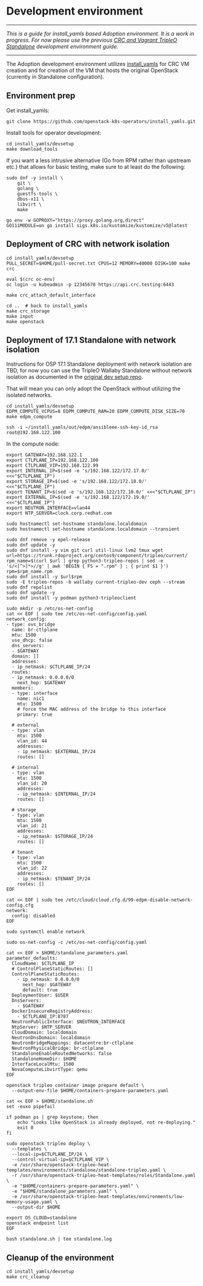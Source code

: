 Development environment
=======================

-----

*This is a guide for install_yamls based Adoption environment. It is
a work in progress. For now please use the previous
[CRC and Vagrant TripleO Standalone](https://gitlab.cee.redhat.com/rhos-upgrades/data-plane-adoption-dev/-/tree/main/crc-and-vagrant)
development environment guide.*

-----

The Adoption development environment utilizes
[install_yamls](https://github.com/openstack-k8s-operators/install_yamls)
for CRC VM creation and for creation of the VM that hosts the original
OpenStack (currently in Standalone configuration).

## Environment prep

Get install_yamls:

```
git clone https://github.com/openstack-k8s-operators/install_yamls.git
```

Install tools for operator development:

```
cd install_yamls/devsetup
make download_tools
```

If you want a less intrusive alternative (Go from RPM rather than
upstream etc.) that allows for basic testing, make sure to at least do
the following:

```
sudo dnf -y install \
    git \
    golang \
    guestfs-tools \
    dbus-x11 \
    libvirt \
    make

go env -w GOPROXY="https://proxy.golang.org,direct"
GO111MODULE=on go install sigs.k8s.io/kustomize/kustomize/v5@latest
```

## Deployment of CRC with network isolation

```
cd install_yamls/devsetup
PULL_SECRET=$HOME/pull-secret.txt CPUS=12 MEMORY=40000 DISK=100 make crc

eval $(crc oc-env)
oc login -u kubeadmin -p 12345678 https://api.crc.testing:6443

make crc_attach_default_interface

cd ..  # back to install_yamls
make crc_storage
make input
make openstack
```

## Deployment of 17.1 Standalone with network isolation

Instructions for OSP 17.1 Standalone deployment with network isolation
are TBD, for now you can use the TripleO Wallaby Standalone without
network isolation as documented in the [original dev setup
repo](https://gitlab.cee.redhat.com/rhos-upgrades/data-plane-adoption-dev/-/tree/main/crc-and-vagrant).

That will mean you can only adopt the OpenStack without utilizing the
isolated networks.

```
cd install_yamls/devsetup
EDPM_COMPUTE_VCPUS=8 EDPM_COMPUTE_RAM=20 EDPM_COMPUTE_DISK_SIZE=70 make edpm_compute

ssh -i ~/install_yamls/out/edpm/ansibleee-ssh-key-id_rsa root@192.168.122.100
```

In the compute node:

```
export GATEWAY=192.168.122.1
export CTLPLANE_IP=192.168.122.100
export CTLPLANE_VIP=192.168.122.99
export INTERNAL_IP=$(sed -e 's/192.168.122/172.17.0/' <<<"$CTLPLANE_IP")
export STORAGE_IP=$(sed -e 's/192.168.122/172.18.0/' <<<"$CTLPLANE_IP")
export TENANT_IP=$(sed -e 's/192.168.122/172.10.0/' <<<"$CTLPLANE_IP")
export EXTERNAL_IP=$(sed -e 's/192.168.122/172.19.0/' <<<"$CTLPLANE_IP")
export NEUTRON_INTERFACE=vlan44
export NTP_SERVER=clock.corp.redhat.com

sudo hostnamectl set-hostname standalone.localdomain
sudo hostnamectl set-hostname standalone.localdomain --transient

sudo dnf remove -y epel-release
sudo dnf update -y
sudo dnf install -y vim git curl util-linux lvm2 tmux wget
url=https://trunk.rdoproject.org/centos9/component/tripleo/current/
rpm_name=$(curl $url | grep python3-tripleo-repos | sed -e 's/<[^>]*>//g' | awk 'BEGIN { FS = ".rpm" } ; { print $1 }')
rpm=$rpm_name.rpm
sudo dnf install -y $url$rpm
sudo -E tripleo-repos -b wallaby current-tripleo-dev ceph --stream
sudo dnf repolist
sudo dnf update -y
sudo dnf install -y podman python3-tripleoclient

sudo mkdir -p /etc/os-net-config
cat << EOF | sudo tee /etc/os-net-config/config.yaml
network_config:
- type: ovs_bridge
  name: br-ctlplane
  mtu: 1500
  use_dhcp: false
  dns_servers:
  - $GATEWAY
  domain: []
  addresses:
  - ip_netmask: $CTLPLANE_IP/24
  routes:
  - ip_netmask: 0.0.0.0/0
    next_hop: $GATEWAY
  members:
  - type: interface
    name: nic1
    mtu: 1500
    # force the MAC address of the bridge to this interface
    primary: true

  # external
  - type: vlan
    mtu: 1500
    vlan_id: 44
    addresses:
    - ip_netmask: $EXTERNAL_IP/24
    routes: []

  # internal
  - type: vlan
    mtu: 1500
    vlan_id: 20
    addresses:
    - ip_netmask: $INTERNAL_IP/24
    routes: []

  # storage
  - type: vlan
    mtu: 1500
    vlan_id: 21
    addresses:
    - ip_netmask: $STORAGE_IP/24
    routes: []

  # tenant
  - type: vlan
    mtu: 1500
    vlan_id: 22
    addresses:
    - ip_netmask: $TENANT_IP/24
    routes: []
EOF

cat << EOF | sudo tee /etc/cloud/cloud.cfg.d/99-edpm-disable-network-config.cfg
network:
  config: disabled
EOF

sudo systemctl enable network

sudo os-net-config -c /etc/os-net-config/config.yaml

cat << EOF > $HOME/standalone_parameters.yaml
parameter_defaults:
  CloudName: $CTLPLANE_IP
  # ControlPlaneStaticRoutes: []
  ControlPlaneStaticRoutes:
    - ip_netmask: 0.0.0.0/0
      next_hop: $GATEWAY
      default: true
  DeploymentUser: $USER
  DnsServers:
    - $GATEWAY
  DockerInsecureRegistryAddress:
    - $CTLPLANE_IP:8787
  NeutronPublicInterface: $NEUTRON_INTERFACE
  NtpServer: $NTP_SERVER
  CloudDomain: localdomain
  NeutronDnsDomain: localdomain
  NeutronBridgeMappings: datacentre:br-ctlplane
  NeutronPhysicalBridge: br-ctlplane
  StandaloneEnableRoutedNetworks: false
  StandaloneHomeDir: $HOME
  InterfaceLocalMtu: 1500
  NovaComputeLibvirtType: qemu
EOF

openstack tripleo container image prepare default \
  --output-env-file $HOME/containers-prepare-parameters.yaml

cat << EOF > $HOME/standalone.sh
set -euxo pipefail

if podman ps | grep keystone; then
    echo "Looks like OpenStack is already deployed, not re-deploying."
    exit 0
fi

sudo openstack tripleo deploy \
  --templates \
  --local-ip=$CTLPLANE_IP/24 \
  --control-virtual-ip=$CTLPLANE_VIP \
  -e /usr/share/openstack-tripleo-heat-templates/environments/standalone/standalone-tripleo.yaml \
  -r /usr/share/openstack-tripleo-heat-templates/roles/Standalone.yaml \
  -e "$HOME/containers-prepare-parameters.yaml" \
  -e "$HOME/standalone_parameters.yaml" \
  -e /usr/share/openstack-tripleo-heat-templates/environments/low-memory-usage.yaml \
  --output-dir $HOME

export OS_CLOUD=standalone
openstack endpoint list
EOF

bash standalone.sh | tee standalone.log
```

## Cleanup of the environment

```
cd install_yamls/devsetup
make crc_cleanup
```
